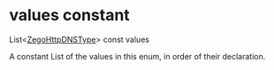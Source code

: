 


# values constant







List&lt;[ZegoHttpDNSType](../../zego_uikit_prebuilt_live_audio_room/ZegoHttpDNSType.md)> const values
  




<p>A constant List of the values in this enum, in order of their declaration.</p>











